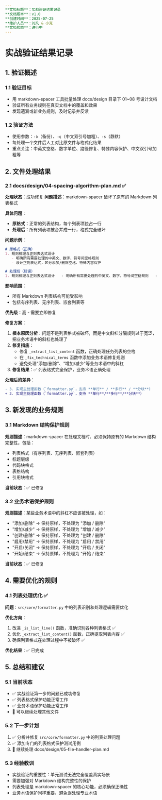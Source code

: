 ```yaml
---
**文档标题**：实战验证结果记录
**文档版本**：v1.0
**创建时间**：2025-07-25
**维护人员**：刘凡 & 小克
**文档状态**：进行中
---
```


# 实战验证结果记录

## 1. 验证概述

### 1.1 验证目标

- 用 markdown-spacer 工具批量处理 docs/design 目录下 01~08 号设计文档
- 验证所有业务规则在真实文档中的覆盖和效果
- 发现遗漏或新业务规则，及时记录并反馈

### 1.2 验证方法

- 使用参数：`-b`（备份）、`-q`（中文双引号加粗）、`-s`（静默）
- 每处理一个文件后人工对比原文件与格式化结果
- 重点关注：中英文空格、数字单位、路径修复、特殊内容保护、中文双引号加粗等

## 2. 文件处理结果

### 2.1 docs/design/04-spacing-algorithm-plan.md ✅

**处理状态**：成功修复
**问题描述**：markdown-spacer 破坏了原有的 Markdown 列表格式

**具体问题**：

- **原格式**：正常的列表结构，每个列表项独占一行
- **处理后**：所有列表项被合并成一行，格式完全破坏

**问题示例**：

```markdown
# 原格式（正确）
1. 规则梳理与正则表达式设计
   - 明确所有需要处理的中英文、数字、符号间空格规则
   - 设计正则表达式，区分添加/删除空格、特殊内容保护

# 处理后（错误）
1. 规则梳理与正则表达式设计   - 明确所有需要处理的中英文、数字、符号间空格规则   - 设计正则表达式，区分添加/删除空格、特殊内容保护
```

**影响范围**：

- 所有 Markdown 列表结构可能受影响
- 包括有序列表、无序列表、嵌套列表等

**优先级**：高 - 需要立即修复

**修复方案**：

1. **根本原因分析**：问题不是列表格式被破坏，而是中文斜杠分隔规则过于宽泛，把业务术语中的斜杠也处理了
2. **修复措施**：
   - 修复 `_extract_list_content` 函数，正确处理任务列表的空格
   - 在 `_fix_technical_terms` 函数中添加业务术语修复规则
   - 避免处理"添加/删除"、"增加/减少"等业务术语中的斜杠
3. **修复结果**：✅ 列表格式完全保护，业务术语正确处理

**处理后的差异**：

```diff
- 3. 实现主处理函数（`formatter.py`，支持 **单行** / **多行** / **分块**）
+ 3. 实现主处理函数（`formatter.py`，支持 **单行**/**多行**/**分块**）
```

## 3. 新发现的业务规则

### 3.1 Markdown 结构保护规则

**规则描述**：markdown-spacer 在处理文档时，必须保持原有的 Markdown 结构完整性，包括：

- 列表格式（有序列表、无序列表、嵌套列表）
- 标题层级
- 代码块格式
- 表格结构
- 引用块格式

**当前状态**：✅ 已修复

### 3.2 业务术语保护规则

**规则描述**：某些业务术语中的斜杠不应该被处理，如：

- "添加/删除" → 保持原样，不处理为 "添加 / 删除"
- "增加/减少" → 保持原样，不处理为 "增加 / 减少"
- "创建/删除" → 保持原样，不处理为 "创建 / 删除"
- "启用/禁用" → 保持原样，不处理为 "启用 / 禁用"
- "开启/关闭" → 保持原样，不处理为 "开启 / 关闭"
- "开始/结束" → 保持原样，不处理为 "开始 / 结束"

**当前状态**：✅ 已修复

## 4. 需要优化的规则

### 4.1 列表处理优化 ✅

**问题**：`src/core/formatter.py` 中的列表识别和处理逻辑需要优化

**优化方向**：

1. 改进 `_is_list_line()` 函数，准确识别各种列表格式 ✅
2. 优化 `_extract_list_content()` 函数，正确提取列表内容 ✅
3. 确保列表格式在处理过程中不被破坏 ✅

**优化结果**：✅ 已完成

## 5. 总结和建议

### 5.1 当前状态

- ✅ 实战验证第一步的问题已成功修复
- ✅ 列表格式保护功能正常工作
- ✅ 业务术语保护功能正常工作
- 🔄 可以继续处理其他文件

### 5.2 下一步计划

1. ✅ 分析并修复 `src/core/formatter.py` 中的列表处理问题
2. ✅ 添加专门的列表格式保护测试用例
3. 🔄 继续处理 docs/design/05-file-handler-plan.md

### 5.3 经验教训

- 实战验证的重要性：单元测试无法完全覆盖真实场景
- 需要加强对 Markdown 结构完整性的保护
- 列表处理是 markdown-spacer 的核心功能，必须确保正确性
- 业务术语保护同样重要，避免误处理专业术语
